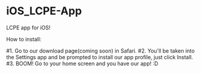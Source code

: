 # iOS_LCPE-App
LCPE app for iOS!


How to install:

#1.
Go to our download page(coming soon) in Safari.
#2.
You'll be taken into the Settings app and be prompted to install our app profile, just click Install.
#3.
BOOM! Go to your home screen and you have our app! :D
